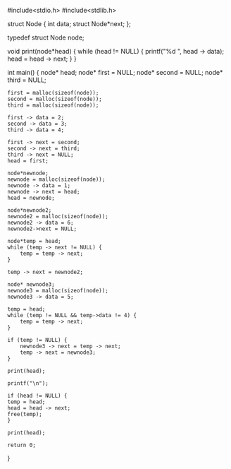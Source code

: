 #include<stdio.h>
#include<stdlib.h>


struct Node {
    int data;
    struct Node*next;
};

typedef struct Node node;

void print(node*head) {
    while (head != NULL) {
        printf("%d  ", head -> data);
        head = head -> next;
    }
}

int main()
{
    node* head;
    node* first = NULL;
    node* second = NULL;
    node* third = NULL;

    first = malloc(sizeof(node));
    second = malloc(sizeof(node));
    third = malloc(sizeof(node));

    first -> data = 2;
    second -> data = 3;
    third -> data = 4;

    first -> next = second;
    second -> next = third;
    third -> next = NULL;
    head = first;

    node*newnode;
    newnode = malloc(sizeof(node));
    newnode -> data = 1;
    newnode -> next = head;
    head = newnode;

    node*newnode2;
    newnode2 = malloc(sizeof(node));
    newnode2 -> data = 6;
    newnode2->next = NULL;

    node*temp = head;
    while (temp -> next != NULL) {
        temp = temp -> next;
    }

    temp -> next = newnode2;

    node* newnode3;
    newnode3 = malloc(sizeof(node));
    newnode3 -> data = 5;

    temp = head;
    while (temp != NULL && temp->data != 4) {
        temp = temp -> next;
    }

    if (temp != NULL) {
        newnode3 -> next = temp -> next;
        temp -> next = newnode3;
    }

    print(head);

    printf("\n");

    if (head != NULL) {
    temp = head;
    head = head -> next;
    free(temp);
    }

    print(head);

    return 0;

}
